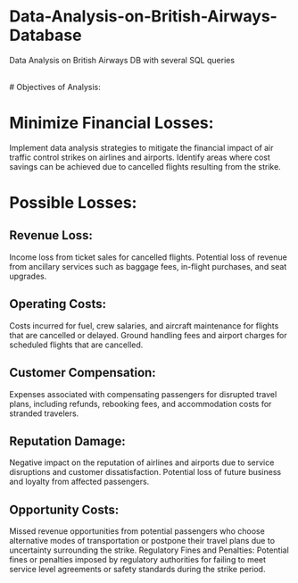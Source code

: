 # Data-Analysis-on-British-Airways-Database
Data Analysis on British Airways DB with several SQL queries

</br>
# Objectives of Analysis: 

# Minimize Financial Losses:
Implement data analysis strategies to mitigate the financial impact of air traffic control strikes on airlines and airports.
Identify areas where cost savings can be achieved due to cancelled flights resulting from the strike.
# Possible Losses:
## Revenue Loss:
Income loss from ticket sales for cancelled flights.
Potential loss of revenue from ancillary services such as baggage fees, in-flight purchases, and seat upgrades.
## Operating Costs:
Costs incurred for fuel, crew salaries, and aircraft maintenance for flights that are cancelled or delayed.
Ground handling fees and airport charges for scheduled flights that are cancelled.
## Customer Compensation:
Expenses associated with compensating passengers for disrupted travel plans, including refunds, rebooking fees, and accommodation costs for stranded travelers.
## Reputation Damage:
Negative impact on the reputation of airlines and airports due to service disruptions and customer dissatisfaction.
Potential loss of future business and loyalty from affected passengers.
## Opportunity Costs:
Missed revenue opportunities from potential passengers who choose alternative modes of transportation or postpone their travel plans due to uncertainty surrounding the strike.
Regulatory Fines and Penalties:
Potential fines or penalties imposed by regulatory authorities for failing to meet service level agreements or safety standards during the strike period.
